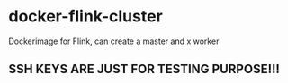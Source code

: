 # docker-flink-cluster
Dockerimage for Flink, can create a master and x worker

## SSH KEYS ARE JUST FOR TESTING PURPOSE!!!